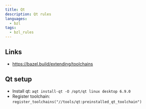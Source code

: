 ```yaml
---
title: Qt
description: Qt rules
languages:
  - bzl
tags:
  - bzl_rules
---
```


## Links

- https://bazel.build/extending/toolchains

## Qt setup

- Install qt: `aqt install-qt -O /opt/qt linux desktop 6.9.0`
- Register toolchain: `register_toolchains("//tools/qt:preinstalled_qt_toolchain")`
